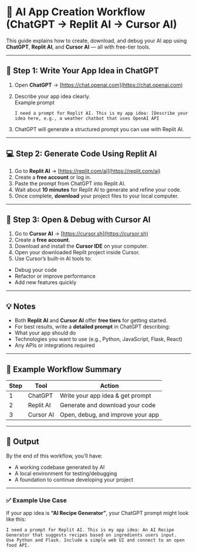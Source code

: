 # 🚀 AI App Creation Workflow (ChatGPT → Replit AI → Cursor AI)

This guide explains how to create, download, and debug your AI app using **ChatGPT**, **Replit AI**, and **Cursor AI** — all with free-tier tools.

---

## 🧠 Step 1: Write Your App Idea in ChatGPT

1. Open **ChatGPT** → [https://chat.openai.com](https://chat.openai.com)
2. Describe your app idea clearly.  
   Example prompt

   ```
   I need a prompt for Replit AI. This is my app idea: [Describe your idea here, e.g., a weather chatbot that uses OpenAI API
   ```

3. ChatGPT will generate a structured prompt you can use with Replit AI.

---

## 💻 Step 2: Generate Code Using Replit AI

1. Go to **Replit AI** → [https://replit.com/ai](https://replit.com/ai)
2. Create a **free account** or log in.
3. Paste the prompt from ChatGPT into Replit AI.
4. Wait about **10 minutes** for Replit AI to generate and refine your code.
5. Once complete, **download** your project files to your local computer.

---

## 🧩 Step 3: Open & Debug with Cursor AI

1. Go to **Cursor AI** → [https://cursor.sh](https://cursor.sh)
2. Create a **free account**.
3. Download and install the **Cursor IDE** on your computer.
4. Open your downloaded Replit project inside Cursor.
5. Use Cursor’s built-in AI tools to:
- Debug your code  
- Refactor or improve performance  
- Add new features quickly  

---

## 💡 Notes

- Both **Replit AI** and **Cursor AI** offer **free tiers** for getting started.
- For best results, write a **detailed prompt** in ChatGPT describing:
- What your app should do  
- Technologies you want to use (e.g., Python, JavaScript, Flask, React)  
- Any APIs or integrations required  

---

## 🏁 Example Workflow Summary

| Step | Tool | Action |
|------|------|--------|
| 1 | ChatGPT | Write your app idea & get prompt |
| 2 | Replit AI | Generate and download your code |
| 3 | Cursor AI | Open, debug, and improve your app |

---

## 📂 Output

By the end of this workflow, you’ll have:
- A working codebase generated by AI  
- A local environment for testing/debugging  
- A foundation to continue developing your project  

---

### ✅ Example Use Case

If your app idea is **“AI Recipe Generator”**, your ChatGPT prompt might look like this:

```
I need a prompt for Replit AI. This is my app idea: An AI Recipe Generator that suggests recipes based on ingredients users input.
Use Python and Flask. Include a simple web UI and connect to an open food API.
```